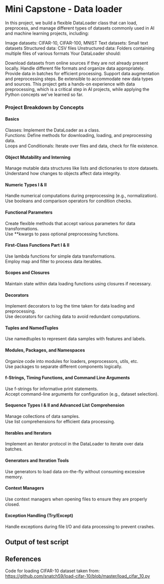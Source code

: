 # Mini Capstone - Data loader

In this project, we build a flexible DataLoader class that can load, preprocess, and manage different types of datasets commonly used in AI and machine learning projects, including:

Image datasets: CIFAR-10, CIFAR-100, MNIST
Text datasets: Small text datasets
Structured data: CSV files
Unstructured data: Folders containing multiple files of various formats
Your DataLoader should:

Download datasets from online sources if they are not already present locally.
Handle different file formats and organize data appropriately.
Provide data in batches for efficient processing.
Support data augmentation and preprocessing steps.
Be extensible to accommodate new data types and sources.
This project gets a hands-on experience with data preprocessing, which is a critical step in AI projects, while applying the Python concepts we've learned so far.

### Project Breakdown by Concepts

#### Basics
Classes: Implement the DataLoader as a class. \
Functions: Define methods for downloading, loading, and preprocessing data. \
Loops and Conditionals: Iterate over files and data, check for file existence. 

#### Object Mutability and Interning
Manage mutable data structures like lists and dictionaries to store datasets. \
Understand how changes to objects affect data integrity.

#### Numeric Types I & II
Handle numerical computations during preprocessing (e.g., normalization). \
Use booleans and comparison operators for condition checks.

#### Functional Parameters
Create flexible methods that accept various parameters for data transformations. \
Use **kwargs to pass optional preprocessing functions.

#### First-Class Functions Part I & II
Use lambda functions for simple data transformations. \
Employ map and filter to process data iterables.

#### Scopes and Closures
Maintain state within data loading functions using closures if necessary. 

#### Decorators
Implement decorators to log the time taken for data loading and preprocessing.\
Use decorators for caching data to avoid redundant computations.

#### Tuples and NamedTuples
Use namedtuples to represent data samples with features and labels. 

#### Modules, Packages, and Namespaces
Organize code into modules for loaders, preprocessors, utils, etc.\
Use packages to separate different components logically.

#### f-Strings, Timing Functions, and Command Line Arguments
Use f-strings for informative print statements. \
Accept command-line arguments for configuration (e.g., dataset selection). 

#### Sequence Types I & II and Advanced List Comprehension
Manage collections of data samples. \
Use list comprehensions for efficient data processing. 

#### Iterables and Iterators
Implement an iterator protocol in the DataLoader to iterate over data batches.

#### Generators and Iteration Tools
Use generators to load data on-the-fly without consuming excessive memory.

#### Context Managers
Use context managers when opening files to ensure they are properly closed.

#### Exception Handling (Try/Except)
Handle exceptions during file I/O and data processing to prevent crashes.

## Output of test script


## References
Code for loading CIFAR-10 dataset taken from:
https://github.com/snatch59/load-cifar-10/blob/master/load_cifar_10.py


